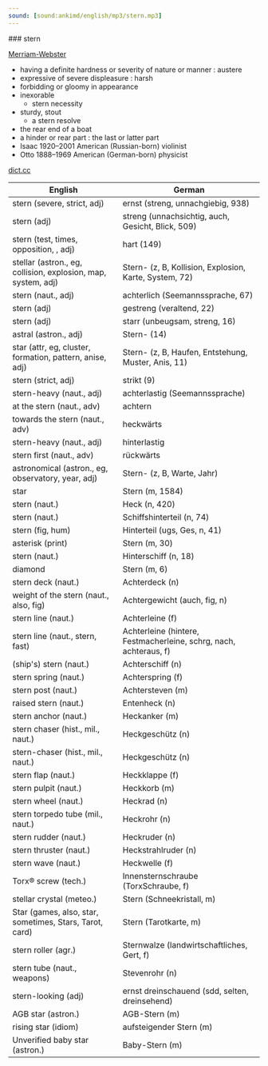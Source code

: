 ```yaml
---
sound: [sound:ankimd/english/mp3/stern.mp3]
---
```


\### stern

[Merriam-Webster](https://www.merriam-webster.com/dictionary/stern)

- having a definite hardness or severity of nature or manner : austere
- expressive of severe displeasure : harsh
- forbidding or gloomy in appearance
- inexorable
    - stern necessity
- sturdy, stout
    - a stern resolve
- the rear end of a boat
- a hinder or rear part : the last or latter part
- Isaac 1920–2001 American (Russian-born) violinist
- Otto 1888–1969 American (German-born) physicist

[dict.cc](https://www.dict.cc/stern)

| English        | German       |
| -------------- | ------------ |
| stern (severe, strict, adj) | ernst (streng, unnachgiebig, 938) |
| stern (adj) | streng (unnachsichtig, auch, Gesicht, Blick, 509) |
| stern (test, times, opposition, , adj) | hart (149) |
| stellar (astron., eg, collision, explosion, map, system, adj) | Stern- (z, B, Kollision, Explosion, Karte, System, 72) |
| stern (naut., adj) | achterlich (Seemannssprache, 67) |
| stern (adj) | gestreng (veraltend, 22) |
| stern (adj) | starr (unbeugsam, streng, 16) |
| astral (astron., adj) | Stern- (14) |
| star (attr, eg, cluster, formation, pattern, anise, adj) | Stern- (z, B, Haufen, Entstehung, Muster, Anis, 11) |
| stern (strict, adj) | strikt (9) |
| stern-heavy (naut., adj) | achterlastig (Seemannssprache) |
| at the stern (naut., adv) | achtern |
| towards the stern (naut., adv) | heckwärts |
| stern-heavy (naut., adj) | hinterlastig |
| stern first (naut., adv) | rückwärts |
| astronomical (astron., eg, observatory, year, adj) | Stern- (z, B, Warte, Jahr) |
| star | Stern (m, 1584) |
| stern (naut.) | Heck (n, 420) |
| stern (naut.) | Schiffshinterteil (n, 74) |
| stern (fig, hum) | Hinterteil (ugs, Ges, n, 41) |
| asterisk (print) | Stern (m, 30) |
| stern (naut.) | Hinterschiff (n, 18) |
| diamond | Stern (m, 6) |
| stern deck (naut.) | Achterdeck (n) |
| weight of the stern (naut., also, fig) | Achtergewicht (auch, fig, n) |
| stern line (naut.) | Achterleine (f) |
| stern line (naut., stern, fast) | Achterleine (hintere, Festmacherleine, schrg, nach, achteraus, f) |
| (ship's) stern (naut.) | Achterschiff (n) |
| stern spring (naut.) | Achterspring (f) |
| stern post (naut.) | Achtersteven (m) |
| raised stern (naut.) | Entenheck (n) |
| stern anchor (naut.) | Heckanker (m) |
| stern chaser (hist., mil., naut.) | Heckgeschütz (n) |
| stern-chaser (hist., mil., naut.) | Heckgeschütz (n) |
| stern flap (naut.) | Heckklappe (f) |
| stern pulpit (naut.) | Heckkorb (m) |
| stern wheel (naut.) | Heckrad (n) |
| stern torpedo tube (mil., naut.) | Heckrohr (n) |
| stern rudder (naut.) | Heckruder (n) |
| stern thruster (naut.) | Heckstrahlruder (n) |
| stern wave (naut.) | Heckwelle (f) |
| Torx® screw (tech.) | Innensternschraube <I-Stern-Schraube> (TorxSchraube, f) |
| stellar crystal (meteo.) | Stern (Schneekristall, m) |
| Star <XVII> (games, also, star, sometimes, Stars, Tarot, card) | Stern <XVII> (Tarotkarte, m) |
| stern roller (agr.) | Sternwalze (landwirtschaftliches, Gert, f) |
| stern tube (naut., weapons) | Stevenrohr (n) |
| stern-looking (adj) | ernst dreinschauend (sdd, selten, dreinsehend) |
| AGB star (astron.) | AGB-Stern (m) |
| rising star (idiom) | aufsteigender Stern (m) |
| Unverified baby star (astron.) | Baby-Stern (m) |

